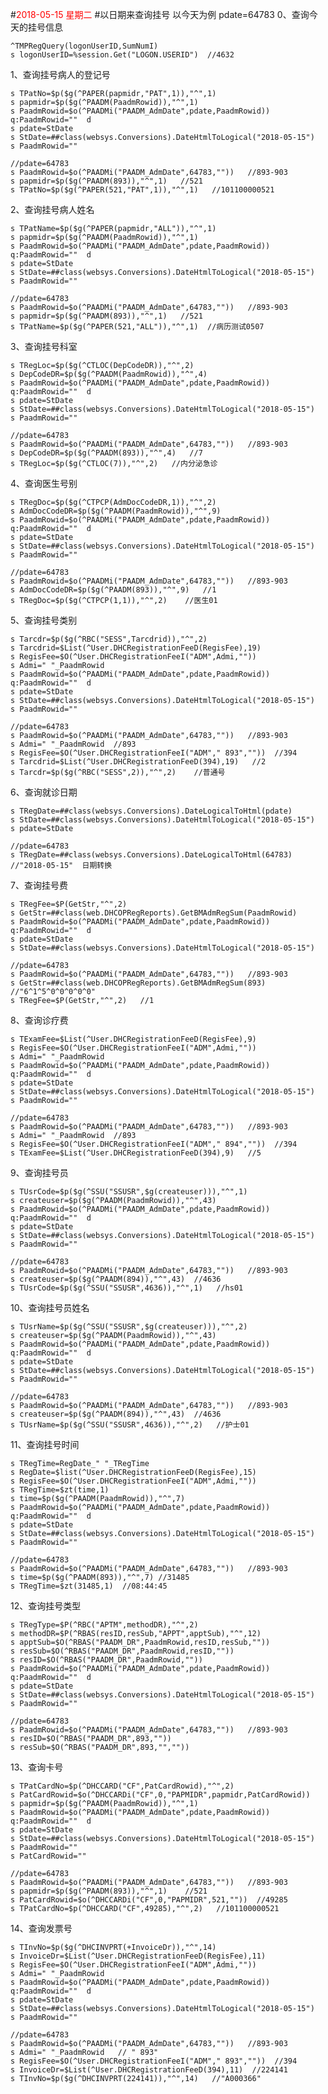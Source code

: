 #<font color=red>2018-05-15 星期二 </font>
#以日期来查询挂号   以今天为例 pdate=64783
0、查询今天的挂号信息

	^TMPRegQuery(logonUserID,SumNumI)
    s logonUserID=%session.Get("LOGON.USERID")  //4632
1、查询挂号病人的登记号

	s TPatNo=$p($g(^PAPER(papmidr,"PAT",1)),"^",1)
	s papmidr=$p($g(^PAADM(PaadmRowid)),"^",1)
	s PaadmRowid=$o(^PAADMi("PAADM_AdmDate",pdate,PaadmRowid)) q:PaadmRowid=""  d
	s pdate=StDate	
	s StDate=##class(websys.Conversions).DateHtmlToLogical("2018-05-15")
	s PaadmRowid=""

    //pdate=64783 
	s PaadmRowid=$o(^PAADMi("PAADM_AdmDate",64783,""))   //893-903
    s papmidr=$p($g(^PAADM(893)),"^",1)   //521
	s TPatNo=$p($g(^PAPER(521,"PAT",1)),"^",1)   //101100000521
      
2、查询挂号病人姓名

	s TPatName=$p($g(^PAPER(papmidr,"ALL")),"^",1)
	s papmidr=$p($g(^PAADM(PaadmRowid)),"^",1)
	s PaadmRowid=$o(^PAADMi("PAADM_AdmDate",pdate,PaadmRowid)) q:PaadmRowid=""  d
	s pdate=StDate	
	s StDate=##class(websys.Conversions).DateHtmlToLogical("2018-05-15")
	s PaadmRowid=""

    //pdate=64783
	s PaadmRowid=$o(^PAADMi("PAADM_AdmDate",64783,""))   //893-903
    s papmidr=$p($g(^PAADM(893)),"^",1)   //521
	s TPatName=$p($g(^PAPER(521,"ALL")),"^",1)  //病历测试0507

3、查询挂号科室

	s TRegLoc=$p($g(^CTLOC(DepCodeDR)),"^",2)
	s DepCodeDR=$p($g(^PAADM(PaadmRowid)),"^",4)
	s PaadmRowid=$o(^PAADMi("PAADM_AdmDate",pdate,PaadmRowid)) q:PaadmRowid=""  d
	s pdate=StDate	
	s StDate=##class(websys.Conversions).DateHtmlToLogical("2018-05-15")
	s PaadmRowid=""

    //pdate=64783
	s PaadmRowid=$o(^PAADMi("PAADM_AdmDate",64783,""))   //893-903
    s DepCodeDR=$p($g(^PAADM(893)),"^",4)   //7
    s TRegLoc=$p($g(^CTLOC(7)),"^",2)   //内分泌急诊
     
4、查询医生号别

	s TRegDoc=$p($g(^CTPCP(AdmDocCodeDR,1)),"^",2)
	s AdmDocCodeDR=$p($g(^PAADM(PaadmRowid)),"^",9)
	s PaadmRowid=$o(^PAADMi("PAADM_AdmDate",pdate,PaadmRowid)) q:PaadmRowid=""  d
	s pdate=StDate	
	s StDate=##class(websys.Conversions).DateHtmlToLogical("2018-05-15")
	s PaadmRowid=""

    //pdate=64783
	s PaadmRowid=$o(^PAADMi("PAADM_AdmDate",64783,""))   //893-903
	s AdmDocCodeDR=$p($g(^PAADM(893)),"^",9)   //1
	s TRegDoc=$p($g(^CTPCP(1,1)),"^",2)    //医生01

5、查询挂号类别

	s Tarcdr=$p($g(^RBC("SESS",Tarcdrid)),"^",2)
	s Tarcdrid=$List(^User.DHCRegistrationFeeD(RegisFee),19)
	s RegisFee=$O(^User.DHCRegistrationFeeI("ADM",Admi,""))
	s Admi=" "_PaadmRowid
    s PaadmRowid=$o(^PAADMi("PAADM_AdmDate",pdate,PaadmRowid)) q:PaadmRowid=""  d
	s pdate=StDate	
	s StDate=##class(websys.Conversions).DateHtmlToLogical("2018-05-15")
	s PaadmRowid=""

    //pdate=64783
	s PaadmRowid=$o(^PAADMi("PAADM_AdmDate",64783,""))   //893-903
    s Admi=" "_PaadmRowid  //893
	s RegisFee=$O(^User.DHCRegistrationFeeI("ADM"," 893",""))  //394
	s Tarcdrid=$List(^User.DHCRegistrationFeeD(394),19)   //2
	s Tarcdr=$p($g(^RBC("SESS",2)),"^",2)    //普通号

6、查询就诊日期

	s TRegDate=##class(websys.Conversions).DateLogicalToHtml(pdate)
    s StDate=##class(websys.Conversions).DateHtmlToLogical("2018-05-15")
	s pdate=StDate

    //pdate=64783
	s TRegDate=##class(websys.Conversions).DateLogicalToHtml(64783)  //"2018-05-15"  日期转换

7、查询挂号费

	s TRegFee=$P(GetStr,"^",2)
	s GetStr=##class(web.DHCOPRegReports).GetBMAdmRegSum(PaadmRowid)
    s PaadmRowid=$o(^PAADMi("PAADM_AdmDate",pdate,PaadmRowid)) q:PaadmRowid=""  d
	s pdate=StDate	
	s StDate=##class(websys.Conversions).DateHtmlToLogical("2018-05-15")

	//pdate=64783
	s PaadmRowid=$o(^PAADMi("PAADM_AdmDate",64783,""))   //893-903
	s GetStr=##class(web.DHCOPRegReports).GetBMAdmRegSum(893) //"6^1^5^0^0^0^0^0"
    s TRegFee=$P(GetStr,"^",2)   //1



8、查询诊疗费

	s TExamFee=$List(^User.DHCRegistrationFeeD(RegisFee),9)
	s RegisFee=$O(^User.DHCRegistrationFeeI("ADM",Admi,""))
	s Admi=" "_PaadmRowid
    s PaadmRowid=$o(^PAADMi("PAADM_AdmDate",pdate,PaadmRowid)) q:PaadmRowid=""  d
	s pdate=StDate	
	s StDate=##class(websys.Conversions).DateHtmlToLogical("2018-05-15")
	s PaadmRowid=""

    //pdate=64783
	s PaadmRowid=$o(^PAADMi("PAADM_AdmDate",64783,""))   //893-903
    s Admi=" "_PaadmRowid  //893
	s RegisFee=$O(^User.DHCRegistrationFeeI("ADM"," 894",""))  //394
    s TExamFee=$List(^User.DHCRegistrationFeeD(394),9)   //5


9、查询挂号员

	s TUsrCode=$p($g(^SSU("SSUSR",$g(createuser))),"^",1)
	s createuser=$p($g(^PAADM(PaadmRowid)),"^",43)
    s PaadmRowid=$o(^PAADMi("PAADM_AdmDate",pdate,PaadmRowid)) q:PaadmRowid=""  d
	s pdate=StDate	
	s StDate=##class(websys.Conversions).DateHtmlToLogical("2018-05-15")
	s PaadmRowid=""

    //pdate=64783
	s PaadmRowid=$o(^PAADMi("PAADM_AdmDate",64783,""))   //893-903
    s createuser=$p($g(^PAADM(894)),"^",43)  //4636
	s TUsrCode=$p($g(^SSU("SSUSR",4636)),"^",1)   //hs01


10、查询挂号员姓名

	s TUsrName=$p($g(^SSU("SSUSR",$g(createuser))),"^",2)
	s createuser=$p($g(^PAADM(PaadmRowid)),"^",43)
    s PaadmRowid=$o(^PAADMi("PAADM_AdmDate",pdate,PaadmRowid)) q:PaadmRowid=""  d
	s pdate=StDate	
	s StDate=##class(websys.Conversions).DateHtmlToLogical("2018-05-15")
	s PaadmRowid=""

    //pdate=64783
	s PaadmRowid=$o(^PAADMi("PAADM_AdmDate",64783,""))   //893-903
    s createuser=$p($g(^PAADM(894)),"^",43)  //4636
    s TUsrName=$p($g(^SSU("SSUSR",4636)),"^",2)   //护士01


11、查询挂号时间
	
	s TRegTime=RegDate_" "_TRegTime	
	s RegDate=$list(^User.DHCRegistrationFeeD(RegisFee),15)
	s RegisFee=$O(^User.DHCRegistrationFeeI("ADM",Admi,""))
	s TRegTime=$zt(time,1)
	s time=$p($g(^PAADM(PaadmRowid)),"^",7)
	s PaadmRowid=$o(^PAADMi("PAADM_AdmDate",pdate,PaadmRowid)) q:PaadmRowid=""  d
	s pdate=StDate	
	s StDate=##class(websys.Conversions).DateHtmlToLogical("2018-05-15")
	s PaadmRowid=""

    //pdate=64783
	s PaadmRowid=$o(^PAADMi("PAADM_AdmDate",64783,""))   //893-903
    s time=$p($g(^PAADM(893)),"^",7) //31485
    s TRegTime=$zt(31485,1)  //08:44:45

12、查询挂号类型

	s TRegType=$P(^RBC("APTM",methodDR),"^",2)
	s methodDR=$P(^RBAS(resID,resSub,"APPT",apptSub),"^",12)
	s apptSub=$O(^RBAS("PAADM_DR",PaadmRowid,resID,resSub,""))
	s resSub=$O(^RBAS("PAADM_DR",PaadmRowid,resID,""))
	s resID=$O(^RBAS("PAADM_DR",PaadmRowid,""))
	s PaadmRowid=$o(^PAADMi("PAADM_AdmDate",pdate,PaadmRowid)) q:PaadmRowid=""  d
	s pdate=StDate	
	s StDate=##class(websys.Conversions).DateHtmlToLogical("2018-05-15")
	s PaadmRowid=""

    //pdate=64783
	s PaadmRowid=$o(^PAADMi("PAADM_AdmDate",64783,""))   //893-903
	s resID=$O(^RBAS("PAADM_DR",893,""))
	s resSub=$O(^RBAS("PAADM_DR",893,"",""))

13、查询卡号

	s TPatCardNo=$p(^DHCCARD("CF",PatCardRowid),"^",2)
	s PatCardRowid=$o(^DHCCARDi("CF",0,"PAPMIDR",papmidr,PatCardRowid))
	s papmidr=$p($g(^PAADM(PaadmRowid)),"^",1)
    s PaadmRowid=$o(^PAADMi("PAADM_AdmDate",pdate,PaadmRowid)) q:PaadmRowid=""  d
	s pdate=StDate	
	s StDate=##class(websys.Conversions).DateHtmlToLogical("2018-05-15")
	s PaadmRowid=""
    s PatCardRowid=""

    //pdate=64783
	s PaadmRowid=$o(^PAADMi("PAADM_AdmDate",64783,""))   //893-903
    s papmidr=$p($g(^PAADM(893)),"^",1)    //521
	s PatCardRowid=$o(^DHCCARDi("CF",0,"PAPMIDR",521,""))  //49285
	s TPatCardNo=$p(^DHCCARD("CF",49285),"^",2)   //101100000521


14、查询发票号

	s TInvNo=$p($g(^DHCINVPRT(+InvoiceDr)),"^",14)
	s InvoiceDr=$List(^User.DHCRegistrationFeeD(RegisFee),11)
	s RegisFee=$O(^User.DHCRegistrationFeeI("ADM",Admi,""))
	s Admi=" "_PaadmRowid
	s PaadmRowid=$o(^PAADMi("PAADM_AdmDate",pdate,PaadmRowid)) q:PaadmRowid=""  d
	s pdate=StDate	
	s StDate=##class(websys.Conversions).DateHtmlToLogical("2018-05-15")
	s PaadmRowid=""

    //pdate=64783
	s PaadmRowid=$o(^PAADMi("PAADM_AdmDate",64783,""))   //893-903
	s Admi=" "_PaadmRowid   // " 893"
	s RegisFee=$O(^User.DHCRegistrationFeeI("ADM"," 893",""))  //394
	s InvoiceDr=$List(^User.DHCRegistrationFeeD(394),11)  //224141
	s TInvNo=$p($g(^DHCINVPRT(224141)),"^",14)   //"A000366"
    
    
